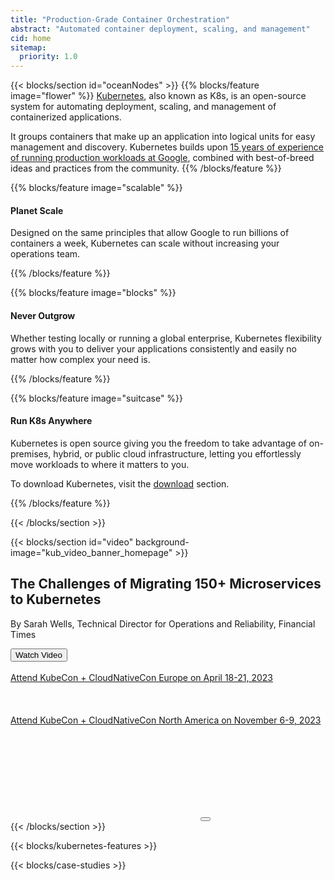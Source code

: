 ```yaml
---
title: "Production-Grade Container Orchestration"
abstract: "Automated container deployment, scaling, and management"
cid: home
sitemap:
  priority: 1.0
---
```


{{< blocks/section id="oceanNodes" >}}
{{% blocks/feature image="flower" %}}
[Kubernetes](/docs/concepts/overview/), also known as K8s, is an open-source system for automating deployment, scaling, and management of containerized applications.

It groups containers that make up an application into logical units for easy management and discovery. Kubernetes builds upon [15 years of experience of running production workloads at Google](http://queue.acm.org/detail.cfm?id=2898444), combined with best-of-breed ideas and practices from the community.
{{% /blocks/feature %}}

{{% blocks/feature image="scalable" %}}
#### Planet Scale

Designed on the same principles that allow Google to run billions of containers a week, Kubernetes can scale without increasing your operations team.

{{% /blocks/feature %}}

{{% blocks/feature image="blocks" %}}
#### Never Outgrow

Whether testing locally or running a global enterprise, Kubernetes flexibility grows with you to deliver your applications consistently and easily no matter how complex your need is.

{{% /blocks/feature %}}

{{% blocks/feature image="suitcase" %}}
#### Run K8s Anywhere

Kubernetes is open source giving you the freedom to take advantage of on-premises, hybrid, or public cloud infrastructure, letting you effortlessly move workloads to where it matters to you. 

To download Kubernetes, visit the [download](/releases/download/) section.

{{% /blocks/feature %}}

{{< /blocks/section >}}

{{< blocks/section id="video" background-image="kub_video_banner_homepage" >}}
<div class="light-text">
<h2>The Challenges of Migrating 150+ Microservices to Kubernetes</h2>
        <p>By Sarah Wells, Technical Director for Operations and Reliability, Financial Times</p>
        <button id="desktopShowVideoButton" onclick="kub.showVideo()">Watch Video</button>
        <br>
        <br>
        <a href="https://events.linuxfoundation.org/kubecon-cloudnativecon-europe/" button id="desktopKCButton">Attend KubeCon + CloudNativeCon Europe on April 18-21, 2023</a>
        <br>
        <br>
        <br>
        <br>
        <a href="https://events.linuxfoundation.org/kubecon-cloudnativecon-north-america/" button id="desktopKCButton">Attend KubeCon + CloudNativeCon North America on November 6-9, 2023</a>
</div>
<div id="videoPlayer">
    <iframe data-url="https://www.youtube.com/embed/H06qrNmGqyE?autoplay=1" frameborder="0" allowfullscreen></iframe>
    <button id="closeButton"></button>
</div>
{{< /blocks/section >}}

{{< blocks/kubernetes-features >}}

{{< blocks/case-studies >}}
